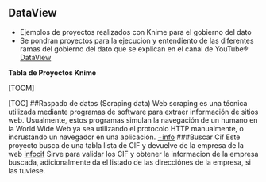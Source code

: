 ## DataView
- Ejemplos de proyectos realizados con Knime para el gobierno del dato
- Se pondran proyectos para la ejecucion y entendiento de las diferentes ramas del gobierno del dato que se explican en el canal  de YouTube&reg; [DataView](https://www.youtube.com/channel/UC4YcaNdsVHDEglWgjvefeTA)

**Tabla de Proyectos Knime**

[TOCM]

[TOC]
##Raspado de datos (Scraping data)
Web scraping es una técnica utilizada mediante programas de software para extraer información de sitios web. Usualmente, estos programas simulan la navegación de un humano en la World Wide Web ya sea utilizando el protocolo HTTP manualmente, o incrustando un navegador en una aplicación. [+info](https://es.wikipedia.org/wiki/Web_scraping)
###Buscar Cif
Este proyecto busca de una tabla lista de CIF y devuelve de la empresa de la web [infocif](http://www.infocif.es/) Sirve para validar los CIF y obtener la informacion de la empresa buscada, adicionalmente da el listado de las direcciónes de la empresa, si las tuviese.
